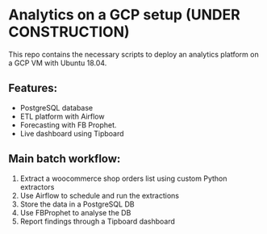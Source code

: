 Analytics on a GCP setup (UNDER CONSTRUCTION)
==========================
This repo contains the necessary scripts to deploy an analytics platform on a GCP VM with Ubuntu 18.04.

Features:
---------
- PostgreSQL database
- ETL platform with Airflow
- Forecasting with FB Prophet.
- Live dashboard using Tipboard

Main batch workflow:
--------------
1) Extract a woocommerce shop orders list using custom Python extractors
2) Use Airflow to schedule and run the extractions
3) Store the data in a PostgreSQL DB
4) Use FBProphet to analyse the DB
5) Report findings through a Tipboard dashboard